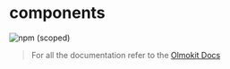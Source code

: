 # components

![npm (scoped)](https://img.shields.io/npm/v/@olmokit/components?style=flat-square&color=EA2C65)

> For all the documentation refer to the [Olmokit Docs](https://olmokit.gitlab.io/olmokit/)
